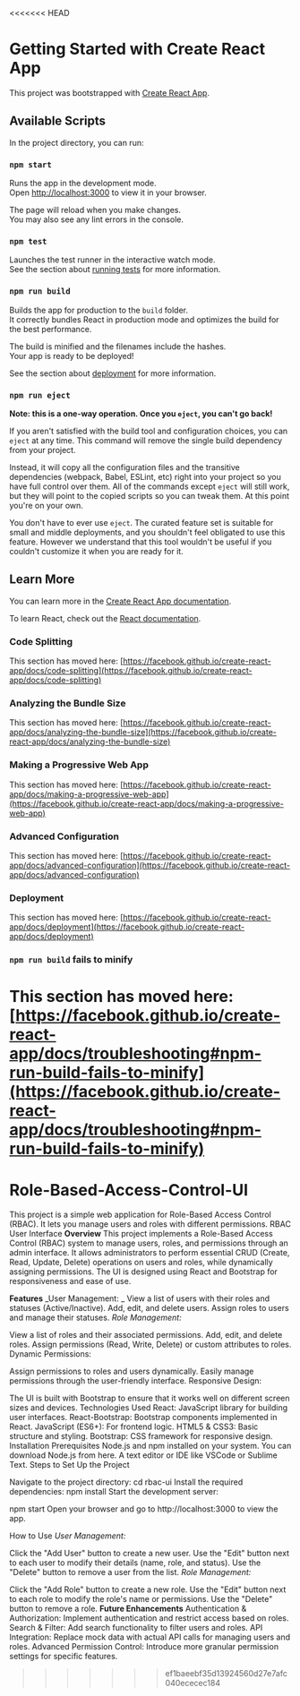 <<<<<<< HEAD
# Getting Started with Create React App

This project was bootstrapped with [Create React App](https://github.com/facebook/create-react-app).

## Available Scripts

In the project directory, you can run:

### `npm start`

Runs the app in the development mode.\
Open [http://localhost:3000](http://localhost:3000) to view it in your browser.

The page will reload when you make changes.\
You may also see any lint errors in the console.

### `npm test`

Launches the test runner in the interactive watch mode.\
See the section about [running tests](https://facebook.github.io/create-react-app/docs/running-tests) for more information.

### `npm run build`

Builds the app for production to the `build` folder.\
It correctly bundles React in production mode and optimizes the build for the best performance.

The build is minified and the filenames include the hashes.\
Your app is ready to be deployed!

See the section about [deployment](https://facebook.github.io/create-react-app/docs/deployment) for more information.

### `npm run eject`

**Note: this is a one-way operation. Once you `eject`, you can't go back!**

If you aren't satisfied with the build tool and configuration choices, you can `eject` at any time. This command will remove the single build dependency from your project.

Instead, it will copy all the configuration files and the transitive dependencies (webpack, Babel, ESLint, etc) right into your project so you have full control over them. All of the commands except `eject` will still work, but they will point to the copied scripts so you can tweak them. At this point you're on your own.

You don't have to ever use `eject`. The curated feature set is suitable for small and middle deployments, and you shouldn't feel obligated to use this feature. However we understand that this tool wouldn't be useful if you couldn't customize it when you are ready for it.

## Learn More

You can learn more in the [Create React App documentation](https://facebook.github.io/create-react-app/docs/getting-started).

To learn React, check out the [React documentation](https://reactjs.org/).

### Code Splitting

This section has moved here: [https://facebook.github.io/create-react-app/docs/code-splitting](https://facebook.github.io/create-react-app/docs/code-splitting)

### Analyzing the Bundle Size

This section has moved here: [https://facebook.github.io/create-react-app/docs/analyzing-the-bundle-size](https://facebook.github.io/create-react-app/docs/analyzing-the-bundle-size)

### Making a Progressive Web App

This section has moved here: [https://facebook.github.io/create-react-app/docs/making-a-progressive-web-app](https://facebook.github.io/create-react-app/docs/making-a-progressive-web-app)

### Advanced Configuration

This section has moved here: [https://facebook.github.io/create-react-app/docs/advanced-configuration](https://facebook.github.io/create-react-app/docs/advanced-configuration)

### Deployment

This section has moved here: [https://facebook.github.io/create-react-app/docs/deployment](https://facebook.github.io/create-react-app/docs/deployment)

### `npm run build` fails to minify

This section has moved here: [https://facebook.github.io/create-react-app/docs/troubleshooting#npm-run-build-fails-to-minify](https://facebook.github.io/create-react-app/docs/troubleshooting#npm-run-build-fails-to-minify)
=======
# Role-Based-Access-Control-UI
This project is a simple web application for Role-Based Access Control (RBAC). It lets you manage users and roles with different permissions.
RBAC User Interface
**Overview**
This project implements a Role-Based Access Control (RBAC) system to manage users, roles, and permissions through an admin interface. It allows administrators to perform essential CRUD (Create, Read, Update, Delete) operations on users and roles, while dynamically assigning permissions. The UI is designed using React and Bootstrap for responsiveness and ease of use.

**Features**
_User Management:
_
View a list of users with their roles and statuses (Active/Inactive).
Add, edit, and delete users.
Assign roles to users and manage their statuses.
_Role Management:_

View a list of roles and their associated permissions.
Add, edit, and delete roles.
Assign permissions (Read, Write, Delete) or custom attributes to roles.
Dynamic Permissions:

Assign permissions to roles and users dynamically.
Easily manage permissions through the user-friendly interface.
Responsive Design:

The UI is built with Bootstrap to ensure that it works well on different screen sizes and devices.
Technologies Used
React: JavaScript library for building user interfaces.
React-Bootstrap: Bootstrap components implemented in React.
JavaScript (ES6+): For frontend logic.
HTML5 & CSS3: Basic structure and styling.
Bootstrap: CSS framework for responsive design.
Installation
Prerequisites
Node.js and npm installed on your system. You can download Node.js from here.
A text editor or IDE like VSCode or Sublime Text.
Steps to Set Up the Project

Navigate to the project directory:
cd rbac-ui
Install the required dependencies:
npm install
Start the development server:

npm start
Open your browser and go to http://localhost:3000 to view the app.

How to Use
_User Management:_

Click the "Add User" button to create a new user.
Use the "Edit" button next to each user to modify their details (name, role, and status).
Use the "Delete" button to remove a user from the list.
_Role Management:_

Click the "Add Role" button to create a new role.
Use the "Edit" button next to each role to modify the role's name or permissions.
Use the "Delete" button to remove a role.
**Future Enhancements**
Authentication & Authorization: Implement authentication and restrict access based on roles.
Search & Filter: Add search functionality to filter users and roles.
API Integration: Replace mock data with actual API calls for managing users and roles.
Advanced Permission Control: Introduce more granular permission settings for specific features.
>>>>>>> ef1baeebf35d13924560d27e7afc040ececec184
